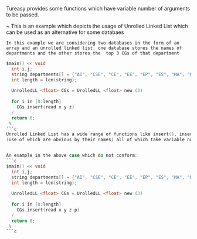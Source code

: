 Tureasy provides some functions which have variable number of arguments to be passed.

~ This is an example which depicts the usage of Unrolled Linked List which can be used as an alternative for some databaes

`` In this example we are considering two databases in the form of an array and an unrolled linked list. one database stores the names of departments and the other stores the 
   top 3 CGs of that department
``
```c
$main() << void
  int i,j;
  string departments[] = {"AI", "CSE", "CE", "EE", "EP", "ES", "MA", "MS"}
  int length = len(string);                                             ~ len is the function to find length of a string
  
  UnrolledLL <float> CGs = UrolledLL <float> new (3)                    ~ This way of convention is used to create an Unrolled Linked List CGs of type float with each array of specified length
  
  for i in [0:length]
    CGs.insert(read x y z)                                              ~ insert is a function to add an array of elements to the Unrolled Linked List CGs at the end by default 
  /
  return 0;
 %
```c
Unrolled Linked List has a wide range of functions like insert(), insertFirst(), insertEnd(), insertPos(), getFirst(), getEnd(), getPos(), removeFirst(), removeEnd(), removePos()
(use of which are obvious by their names) all of which take variable number of arguments.


An example in the above case which do not conform: 
```c
$main() << void
  int i,j;
  string departments[] = {"AI", "CSE", "CE", "EE", "EP", "ES", "MA", "MS"}
  int length = len(string);                                             ~ len is the function to find length of a string
  
  UnrolledLL <float> CGs = UrolledLL <float> new (3)                    ~ This way of convention is used to create an Unrolled Linked List CGs of type float with each array of specified length
  
  for i in [0:length]
    CGs.insert(read x y z p)                                            ~ The length specified in each array is 3 but the user is giving 4 input which is against rules 
  /
  return 0;
 %
```c
